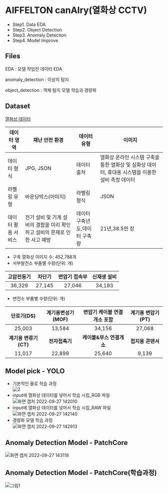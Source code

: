 # AIFFELTON canAIry(열화상 CCTV)
- Step1. Data EDA<br/>
- Step2. Object Detection<br/>
- Step3. Anomaly Detection<br/>
- Step4. Model Improve<br/>

## Files
EDA
: 모델 작업전 데이터 EDA

anomaly_detection
: 이상치 탐지

object_detection
: 객체 탐지 모델 학습과 경량화

## Dataset
[열화상 데이터](https://www.aihub.or.kr/aihubdata/data/view.do?currMenu=115&topMenu=100&aihubDataSe=realm&dataSetSn=514)

|데이터 영역|재난 안전 환경|데이터 유형|이미지|
|---|---|---|---|
|데이터 형식|JPG, JSON|데이터 출처|열화상 온라인 시스템 구축을 통한 열화상 및 실화상 데이터, 휴대용 시스템을 이용한 설비 측정 데이터|
라벨링 유형|바운딩박스(이미지)|라벨링 형식|JSON|
데이터 활용 서비스|전기 설비 및 기계 설비의 결함을 미리 확인하고 설비의 문제로 인한 사고 예방|데이터 구축년도,데이터 구축량|21년,38.5만 장|

- 구축 열화상 이미지 수: 452,788개<br/>
- 서부발전소 부품별 수량(단위: 개)<br/>

|고압전동기|차단기|변압기 접속부|신재생 설비|
|:---:|:---:|:---:|:---:|
|36,329|27,145|27,046|34,193|

- 변전소 부품별 수량(단위: 개)<br/>

|단로기(DS)|계기용변성기(MOF)|변압기 케이블 연결개소 포함|계기용 변압기(PT)|
|:---:|:---:|:---:|:---:|
|25,003|13,584|34,156|27,068|
|**계기용 변류기(CT)**|**전자접촉기**|**케이블&부스 연결개소**|**접지용 콘덴서**|
|11,017|22,899|25,640|9,139|


## Model pick - YOLO
- 기본적인 욜로 학습 과정<br/>
![2](https://user-images.githubusercontent.com/98515262/192439678-4a12bca1-42a9-4371-9916-89864b64b022.png)
- input에 열화상 데이터를 넣어서 학습 시킴_RGB 파일<br/>
![화면 캡처 2022-09-27 142010](https://user-images.githubusercontent.com/98515262/192438616-f02de0c4-f2e9-4004-9f8a-c3b6b5bf6b9d.png)
- input에 열화상 데이터를 넣어서 학습 시킴_RAW 파일<br/>
![화면 캡처 2022-09-27 142140](https://user-images.githubusercontent.com/98515262/192438835-4133af37-1650-4e0d-bbec-2251c1f6ccf5.png)
- 경량화 모델 학습 과정<br/>
![화면 캡처 2022-09-27 142913](https://user-images.githubusercontent.com/98515262/192439957-36d76b04-0240-4816-aef3-6d887076e0b6.png)

## Anomaly Detection Model - PatchCore
![화면 캡처 2022-09-27 143118](https://user-images.githubusercontent.com/98515262/192440233-db8bb2f3-eada-4f44-ac61-573d95044c84.png)

## Anomaly Detection Model - PatchCore(학습과정)
![그림1](https://user-images.githubusercontent.com/98515262/193442493-c485c599-54c1-4d16-a126-308c1bede693.png)

